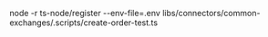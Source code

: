 node -r ts-node/register --env-file=.env libs/connectors/common-exchanges/.scripts/create-order-test.ts
